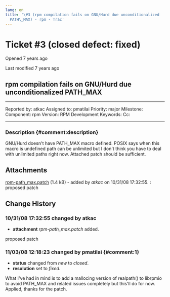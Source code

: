 ```yaml
---
lang: en
title: '\#3 (rpm compilation fails on GNU/Hurd due unconditionalized
  PATH\_MAX) - rpm - Trac'
---
```


Ticket \#3 (closed defect: fixed)
=================================

Opened 7 years ago

Last modified 7 years ago

rpm compilation fails on GNU/Hurd due unconditionalized PATH\_MAX
-----------------------------------------------------------------

  -------------- ------- -------------- -----------------
  Reported by:   atkac   Assigned to:   pmatilai
  Priority:      major   Milestone:     
  Component:     rpm     Version:       RPM Development
  Keywords:              Cc:            
                                        
  -------------- ------- -------------- -----------------

### Description {#comment:description}

GNU/Hurd doesn\'t have PATH\_MAX macro defined. POSIX says when this
macro is undefined path can be unlimited but I don\'t think you have to
deal with unlimited paths right now. Attached patch should be
sufficient.

Attachments
-----------

[rpm-path\_max.patch](/attachment/ticket/3/rpm-path_max.patch "View attachment") (1.4 kB) - added by *atkac* on 10/31/08 17:32:55.
:   proposed patch

Change History
--------------

### 10/31/08 17:32:55 changed by atkac

-   **attachment** *rpm-path\_max.patch* added.

proposed patch

### 11/03/08 12:18:23 changed by pmatilai {#comment:1}

-   **status** changed from *new* to *closed*.
-   **resolution** set to *fixed*.

What I\'ve had in mind is to add a mallocing version of realpath() to
librpmio to avoid PATH\_MAX and related issues completely but this\'ll
do for now. Applied, thanks for the patch.
